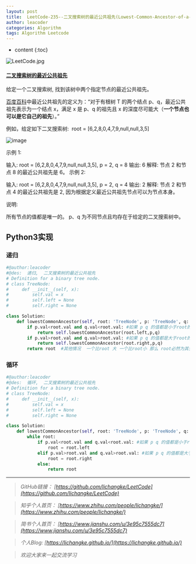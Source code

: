 ```yaml
---
layout: post
title:  LeetCode-235--二叉搜索树的最近公共祖先(Lowest-Common-Ancestor-of-a-Binary-Search-Tree
author: leacoder
categories: Algorithm 
tags: Algorithm Leetcode
---
```


* content
{:toc}


![LeetCode.jpg](https://upload-images.jianshu.io/upload_images/16846478-c5498fa1dac3a382.jpg?imageMogr2/auto-orient/strip%7CimageView2/2/w/1240)

#### [二叉搜索树的最近公共祖先](https://leetcode-cn.com/problems/lowest-common-ancestor-of-a-binary-search-tree/)
给定一个二叉搜索树, 找到该树中两个指定节点的最近公共祖先。

[百度百科](https://baike.baidu.com/item/%E6%9C%80%E8%BF%91%E5%85%AC%E5%85%B1%E7%A5%96%E5%85%88/8918834?fr=aladdin)中最近公共祖先的定义为：“对于有根树 T 的两个结点 p、q，最近公共祖先表示为一个结点 x，满足 x 是 p、q 的祖先且 x 的深度尽可能大（**一个节点也可以是它自己的祖先**）。”

例如，给定如下二叉搜索树:  root = [6,2,8,0,4,7,9,null,null,3,5]

![image](http://upload-images.jianshu.io/upload_images/16846478-8773b4fa060425a2.png?imageMogr2/auto-orient/strip%7CimageView2/2/w/1240)


示例 1:

输入: root = [6,2,8,0,4,7,9,null,null,3,5], p = 2, q = 8
输出: 6 
解释: 节点 2 和节点 8 的最近公共祖先是 6。
示例 2:

输入: root = [6,2,8,0,4,7,9,null,null,3,5], p = 2, q = 4
输出: 2
解释: 节点 2 和节点 4 的最近公共祖先是 2, 因为根据定义最近公共祖先节点可以为节点本身。
 

说明:

所有节点的值都是唯一的。
p、q 为不同节点且均存在于给定的二叉搜索树中。

## Python3实现
### 递归
```python
#@author:leacoder
#@des:  递归,  二叉搜索树的最近公共祖先
# Definition for a binary tree node.
# class TreeNode:
#     def __init__(self, x):
#         self.val = x
#         self.left = None
#         self.right = None

class Solution:
    def lowestCommonAncestor(self, root: 'TreeNode', p: 'TreeNode', q: 'TreeNode') -> 'TreeNode':
        if p.val<root.val and q.val<root.val: #如果 p q 的值都是小于root的值 那么 需要在二叉搜索树 左子树中找
            return self.lowestCommonAncestor(root.left,p,q)
        if p.val>root.val and q.val>root.val: #如果 p q 的值都是大于root的值 那么 需要在二叉搜索树 右子树中找
            return self.lowestCommonAncestor(root.right,p,q)
        return root  #其他情况  一个比root 大 一个比root小 那么 root必然为其公共祖先
```

### 循环
```python
#@author:leacoder
#@des:  循环,  二叉搜索树的最近公共祖先
# Definition for a binary tree node.
# class TreeNode:
#     def __init__(self, x):
#         self.val = x
#         self.left = None
#         self.right = None

class Solution:
    def lowestCommonAncestor(self, root: 'TreeNode', p: 'TreeNode', q: 'TreeNode') -> 'TreeNode':
        while root:
            if p.val<root.val and q.val<root.val: #如果 p q 的值都是小于root的值 那么公共祖先必在其左子树中
                root = root.left
            elif p.val>root.val and q.val>root.val: #如果 p q 的值都是大于root的值 那么公共祖先必在其右子树中
                root = root.right
            else:
                return root
```
----
>*GitHub链接：*
>*[https://github.com/lichangke/LeetCode](https://github.com/lichangke/LeetCode)*

>*知乎个人首页：*
>*[https://www.zhihu.com/people/lichangke/](https://www.zhihu.com/people/lichangke/)*

>*简书个人首页：*
>*[https://www.jianshu.com/u/3e95c7555dc7](https://www.jianshu.com/u/3e95c7555dc7)*

>*个人Blog:*
>*[https://lichangke.github.io/](https://lichangke.github.io/)*

>*欢迎大家来一起交流学习*

